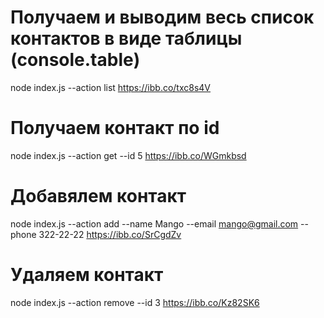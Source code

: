 # Получаем и выводим весь список контактов в виде таблицы (console.table)

node index.js --action list
https://ibb.co/txc8s4V

# Получаем контакт по id

node index.js --action get --id 5
https://ibb.co/WGmkbsd

# Добавялем контакт

node index.js --action add --name Mango --email mango@gmail.com --phone 322-22-22
https://ibb.co/SrCgdZv

# Удаляем контакт

node index.js --action remove --id 3
https://ibb.co/Kz82SK6
